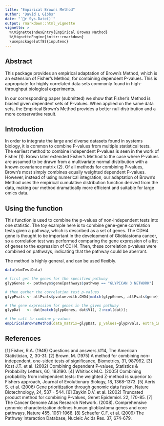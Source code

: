 ```yaml
---
title: "Empirical Browns Method"
author: "David L Gibbs"
date: "`r Sys.Date()`"
output: rmarkdown::html_vignette
vignette: >
  %\VignetteIndexEntry{Empirical Browns Method}
  %\VignetteEngine{knitr::rmarkdown}
  \usepackage[utf8]{inputenc}
---
```



## Abstract

This package provides an empirical adaptation of Brown’s Method, which is an extension of Fisher’s Method, for combining dependent P-values. This is appropriate for highly correlated data sets commonly found in high-throughput biological experiments.

In our corresponding paper (submitted) we show that Fisher’s Method is biased given dependent sets of P-values. When applied on the same data sets, the Empirical Brown’s Method provides a better null distribution and a more conservative result.

## Introduction

In order to integrate the large and diverse datasets found in systems biology, it is common to combine P-values from multiple statistical tests. The earliest method to combine independent P-values is seen in the work of Fisher (1). Brown later extended Fisher’s Method to the case where P-values are assumed to be drawn from a multivariate normal distribution with a known covariance matrix (2). Of all methods for combining P-values, Brown’s most simply combines equally weighted dependent P-values. However, instead of using numerical integration, our adaptation of Brown’s Method uses the empirical cumulative distribution function derived from the data, making our method dramatically more efficient and suitable for large omics data.

## Using the function

This function is used to combine the p-values of non-independent tests into one statistic.  The toy example here is to combine gene-gene correlation tests given a pathway, which is described as a set of genes. The CDH4 gene is thought to be important in the development of Glioblastoma cancer, so a correlation test was performed comparing the gene expression of a list of genes to the expression of CDH4. Then, these correlation p-values were combined on pathways, indicating that the pathway could be aberrant.

The method is highly general, and can be used flexibly.

```r
data(ebmTestData)

# first get the genes for the specified pathway
glypGenes <- pathways$gene[pathways$pathway == "GLYPICAN 3 NETWORK"]

# then gather the correlation test p-values
glypPvals <- allPvals$pvalue.with.CHD4[match(glypGenes, allPvals$gene)];

# the gene expression for genes in the given pathway
glypDat   <- dat[match(glypGenes, dat$V1), 2:ncol(dat)];

# the call to combine p-values
empiricalBrownsMethod(data_matrix=glypDat, p_values=glypPvals, extra_info=TRUE);
```

## References

[1] Fisher, R.A. (1948) Questions and answers /#14, The American Statistician, 2, 30-31.
[2] Brown, M. (1975) A method for combining non-independent, one-sided tests of significance, Biometrics, 31, 987992.
[3] Kost J.T. et al. (2002) Combining dependent P-values, Statistics & Probability Letters, 60, 183190.
[4] Whitlock M.C. (2005) Combining probability from independent tests: the weighted Z-method is superior to Fishers approach, Journal of Evolutionary Biology, 18, 1368-1373.
[5] Aerts S. et al. (2006) Gene prioritization through genomic data fusion, Nature Biotechnology, 24, 537 - 544.
[6] Zaykin D.V. et al. (2002) Truncated product method for combining P-values, Genet Epidemiol. 22, 170-85.
[7] The Cancer Genome Atlas Research Network. (2008). Comprehensive genomic characterization defines human glioblastoma genes and core pathways, Nature 455, 1061-1068.
[8] Schaefer C.F. et al. (2009) The Pathway Interaction Database, Nucleic Acids Res. 37, 674-679.
